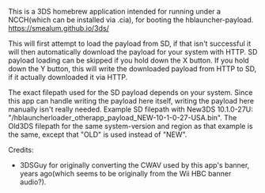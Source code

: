 This is a 3DS homebrew application intended for running under a NCCH(which can be installed via .cia), for booting the hblauncher-payload. https://smealum.github.io/3ds/  

This will first attempt to load the payload from SD, if that isn't successful it will then automatically download the payload for your system with HTTP. SD payload loading can be skipped if you hold down the X button. If you hold down the Y button, this will write the downloaded payload from HTTP to SD, if it actually downloaded it via HTTP.  

The exact filepath used for the SD payload depends on your system. Since this app can handle writing the payload here itself, writing the payload here manually isn't really needed. Example SD filepath with New3DS 10.1.0-27U: "/hblauncherloader_otherapp_payload_NEW-10-1-0-27-USA.bin". The Old3DS filepath for the same system-version and region as that example is the same, except that "OLD" is used instead of "NEW".

Credits:
* 3DSGuy for originally converting the CWAV used by this app's banner, years ago(which seems to be originally from the Wii HBC banner audio?).

